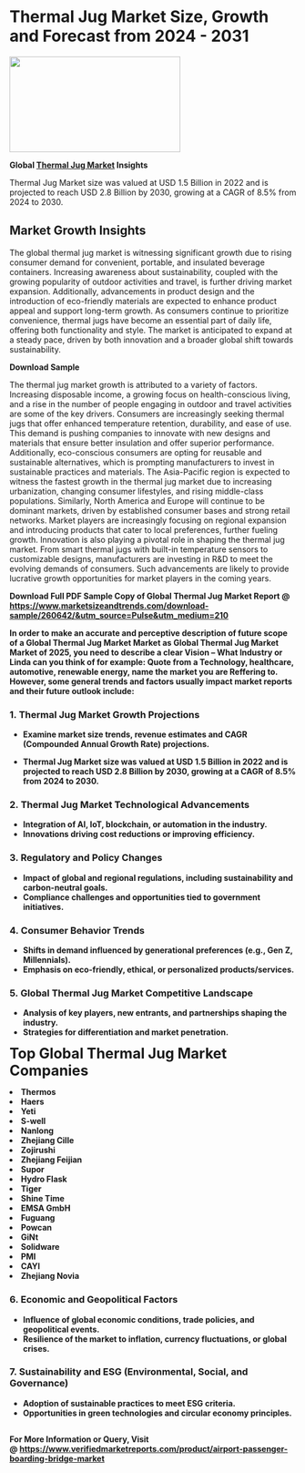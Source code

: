 <H1>Thermal Jug Market Size, Growth and Forecast from 2024 - 2031</H1><img class="aligncenter size-medium wp-image-584254" src="https://thirdeyenews.in/wp-content/uploads/2024/09/Global-Market-Research-300x168.jpeg" alt="" width="300" height="168" /><p><strong>Global&nbsp;<a href="https://www.marketsizeandtrends.com/download-sample/260642/&amp;utm_source=Pulse&amp;utm_medium=210">Thermal Jug Market</a> Insights</strong></p><p>Thermal Jug Market size was valued at USD 1.5 Billion in 2022 and is projected to reach USD 2.8 Billion by 2030, growing at a CAGR of 8.5% from 2024 to 2030.</p><p><h2>Market Growth Insights</h2> <p>The global thermal jug market is witnessing significant growth due to rising consumer demand for convenient, portable, and insulated beverage containers. Increasing awareness about sustainability, coupled with the growing popularity of outdoor activities and travel, is further driving market expansion. Additionally, advancements in product design and the introduction of eco-friendly materials are expected to enhance product appeal and support long-term growth. As consumers continue to prioritize convenience, thermal jugs have become an essential part of daily life, offering both functionality and style. The market is anticipated to expand at a steady pace, driven by both innovation and a broader global shift towards sustainability.</p> <p><strong>Download Sample</strong></p> <p>The thermal jug market growth is attributed to a variety of factors. Increasing disposable income, a growing focus on health-conscious living, and a rise in the number of people engaging in outdoor and travel activities are some of the key drivers. Consumers are increasingly seeking thermal jugs that offer enhanced temperature retention, durability, and ease of use. This demand is pushing companies to innovate with new designs and materials that ensure better insulation and offer superior performance. Additionally, eco-conscious consumers are opting for reusable and sustainable alternatives, which is prompting manufacturers to invest in sustainable practices and materials. The Asia-Pacific region is expected to witness the fastest growth in the thermal jug market due to increasing urbanization, changing consumer lifestyles, and rising middle-class populations. Similarly, North America and Europe will continue to be dominant markets, driven by established consumer bases and strong retail networks. Market players are increasingly focusing on regional expansion and introducing products that cater to local preferences, further fueling growth. Innovation is also playing a pivotal role in shaping the thermal jug market. From smart thermal jugs with built-in temperature sensors to customizable designs, manufacturers are investing in R&D to meet the evolving demands of consumers. Such advancements are likely to provide lucrative growth opportunities for market players in the coming years.</p> <p><strong></p><p><span class=""><strong>Download Full PDF Sample Copy of Global Thermal Jug Market Report</strong> @ <a href="https://www.marketsizeandtrends.com/download-sample/260642/&amp;utm_source=Pulse&amp;utm_medium=210" target="_blank">https://www.marketsizeandtrends.com/download-sample/260642/&amp;utm_source=Pulse&amp;utm_medium=210</a></span></p><p>In order to make an accurate and perceptive description of future scope of a Global&nbsp;Thermal Jug Market Market as Global&nbsp;Thermal Jug Market Market of 2025, you need to describe a clear Vision &ndash; What Industry or Linda can you think of for example: Quote from a Technology, healthcare, automotive, renewable energy, name the market you are Reffering to. However, some general trends and factors usually impact market reports and their future outlook include:</p><h3>1.&nbsp;<strong>Thermal Jug Market Growth Projections</strong></h3><ul><li>Examine market size trends, revenue estimates and CAGR (Compounded Annual Growth Rate) projections.</li><li><p>Thermal Jug Market size was valued at USD 1.5 Billion in 2022 and is projected to reach USD 2.8 Billion by 2030, growing at a CAGR of 8.5% from 2024 to 2030.</p></li></ul><h3>2.&nbsp;<strong>Thermal Jug Market Technological Advancements</strong></h3><ul><li>Integration of AI, IoT, blockchain, or automation in the industry.</li><li>Innovations driving cost reductions or improving efficiency.</li></ul><h3>3.&nbsp;<strong>Regulatory and Policy Changes</strong></h3><ul><li>Impact of global and regional regulations, including sustainability and carbon-neutral goals.</li><li>Compliance challenges and opportunities tied to government initiatives.</li></ul><h3>4.&nbsp;<strong>Consumer Behavior Trends</strong></h3><ul><li>Shifts in demand influenced by generational preferences (e.g., Gen Z, Millennials).</li><li>Emphasis on eco-friendly, ethical, or personalized products/services.</li></ul><h3>5.&nbsp;<strong>Global Thermal Jug Market Competitive Landscape</strong></h3><ul><li>Analysis of key players, new entrants, and partnerships shaping the industry.</li><li>Strategies for differentiation and market penetration.</li></ul><p data-pm-slice="1 1 []"><span style="color: inherit; font-family: inherit; font-size: 25px;">Top Global Thermal Jug Market Companies</span></p><div class="" data-test-id=""><p><li>Thermos</li><li> Haers</li><li> Yeti</li><li> S-well</li><li> Nanlong</li><li> Zhejiang Cille</li><li> Zojirushi</li><li> Zhejiang Feijian</li><li> Supor</li><li> Hydro Flask</li><li> Tiger</li><li> Shine Time</li><li> EMSA GmbH</li><li> Fuguang</li><li> Powcan</li><li> GiNt</li><li> Solidware</li><li> PMI</li><li> CAYI</li><li> Zhejiang Novia</li></p></div><h3>6.&nbsp;<strong>Economic and Geopolitical Factors</strong></h3><ul><li>Influence of global economic conditions, trade policies, and geopolitical events.</li><li>Resilience of the market to inflation, currency fluctuations, or global crises.</li></ul><h3>7.&nbsp;<strong>Sustainability and ESG (Environmental, Social, and Governance)</strong></h3><ul><li>Adoption of sustainable practices to meet ESG criteria.</li><li>Opportunities in green technologies and circular economy principles.</li></ul><h2><strong style="font-size: 14px;">For More Information or Query, Visit @&nbsp;</strong><a style="background-color: #ffffff; font-size: 14px;" href="https://www.marketsizeandtrends.com/report/thermal-jug-market/" target="_blank">https://www.verifiedmarketreports.com/product/airport-passenger-boarding-bridge-market</a></h2>
